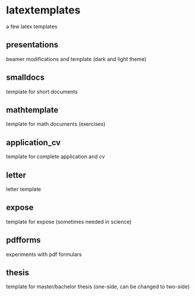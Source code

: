 latextemplates
==============
a few latex templates

presentations
-------------
beamer modifications and template (dark and light theme)

smalldocs
---------
template for short documents

mathtemplate
------------
template for math documents (exercises)

application_cv
--------------
template for complete application and cv

letter
------
letter template

expose
------
template for expose (sometimes needed in science)

pdfforms
--------
experiments with pdf formulars

thesis
------
template for master/bachelor thesis (one-side, can be changed to two-side)

